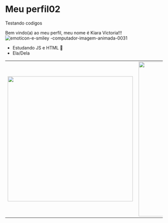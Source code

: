 # Meu perfil02
 Testando codigos

Bem vindo(a) ao meu perfil, meu nome é Kiara Victoria!!! <img src="https://www.imagensanimadas.com/data/media/318/emoticon-e-smiley-computador-imagem-animada-0031.gif" border="0" alt="emoticon-e-smiley -computador-imagem-animada-0031"/></a>

- Estudando JS e HTML 🌱
- Ela/Dela

<center>
<table>
    <tr>
        <td><img width="400px" align="left" src="https://github-readme-stats.vercel.app/api/top-langs/?username=seu_usuário&hide=html&layout=compact&theme=buefy" /></td>
        <td><img width="495px" align="left" src="https://github-readme-stats.vercel.app/api?username=seu_usuário&theme=buefy"/></td>
    </tr>   
</table>
</center>  